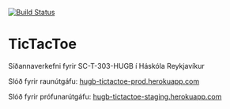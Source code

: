 
[![Build Status](https://travis-ci.org/HUB-Make-Software-Greate-Again/TicTacToe.svg?branch=master)](https://travis-ci.org/HUB-Make-Software-Greate-Again/TicTacToe)

# TicTacToe
Síðannaverkefni fyrir SC-T-303-HUGB í Háskóla Reykjavíkur 


Slóð fyrir raunútgáfu: [hugb-tictactoe-prod.herokuapp.com](http://hugb-tictactoe-prod.herokuapp.com)

Slóð fyrir prófunarútgáfu: [hugb-tictactoe-staging.herokuapp.com](http://hugb-tictactoe-staging.herokuapp.com)
